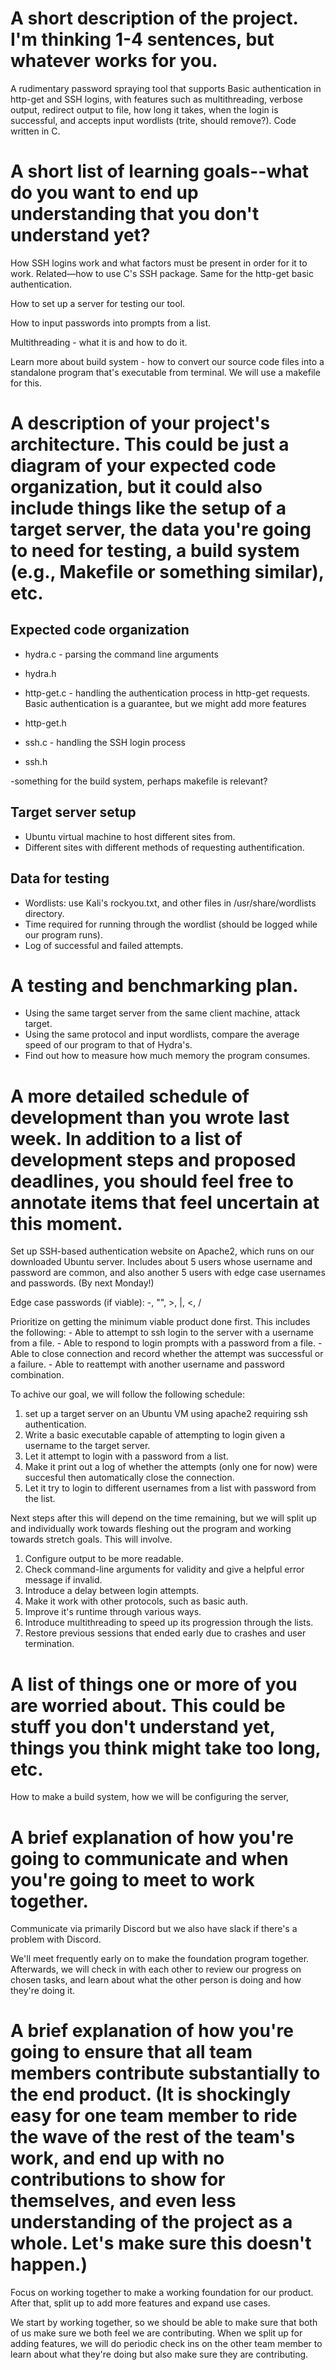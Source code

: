 # A short description of the project. I'm thinking 1-4 sentences, but whatever works for you.

A rudimentary password spraying tool that supports Basic authentication in http-get and SSH logins, with features such as multithreading, verbose output, redirect output to file, how long it takes, when the login is successful, and accepts input wordlists (trite, should remove?). Code written in C.

# A short list of learning goals--what do you want to end up understanding that you don't understand yet?

How SSH logins work and what factors must be present in order for it to work. Related—how to use C's SSH package.
Same for the http-get basic authentication.

How to set up a server for testing our tool.

How to input passwords into prompts from a list.

Multithreading - what it is and how to do it.

Learn more about build system - how to convert our source code files into a standalone program that's executable from terminal. We will use a makefile for this.

# A description of your project's architecture. This could be just a diagram of your expected code organization, but it could also include things like the setup of a target server, the data you're going to need for testing, a build system (e.g., Makefile or something similar), etc.

## Expected code organization
- hydra.c - parsing the command line arguments
- hydra.h

- http-get.c - handling the authentication process in http-get requests. Basic authentication is a guarantee, but we might add more features
- http-get.h

- ssh.c - handling the SSH login process
- ssh.h

-something for the build system, perhaps makefile is relevant?


## Target server setup
- Ubuntu virtual machine to host different sites from.
- Different sites with different methods of requesting authentification.

## Data for testing
- Wordlists: use Kali's rockyou.txt, and other files in /usr/share/wordlists directory.
- Time required for running through the wordlist (should be logged while our program runs).
- Log of successful and failed attempts.

# A testing and benchmarking plan.
- Using the same target server from the same client machine, attack target.
- Using the same protocol and input wordlists, compare the average speed of our program to that of Hydra's.
- Find out how to measure how much memory the program consumes.


# A more detailed schedule of development than you wrote last week. In addition to a list of development steps and proposed deadlines, you should feel free to annotate items that feel uncertain at this moment.

Set up SSH-based authentication website on Apache2, which runs on our downloaded Ubuntu server. Includes about 5 users whose username and password are common, and also another 5 users with edge case usernames and passwords. (By next Monday!)

Edge case passwords (if viable):
    -, "", >, |, <, /

Prioritize on getting the minimum viable product done first. This includes the following:
    - Able to attempt to ssh login to the server with a username from a file.
    - Able to respond to login prompts with a password from a file.
    - Able to close connection and record whether the attempt was successful or a failure.
    - Able to reattempt with another username and password combination.

To achive our goal, we will follow the following schedule:
1. set up a target server on an Ubuntu VM using apache2 requiring ssh authentication.
2. Write a basic executable capable of attempting to login given a username to the target server.
3. Let it attempt to login with a password from a list.
4. Make it print out a log of whether the attempts (only one for now) were succesful then automatically close the connection.
5. Let it try to login to different usernames from a list with password from the list.

Next steps after this will depend on the time remaining, but we will split up and individually work towards fleshing out the program and working towards stretch goals. This will involve.
1. Configure output to be more readable.
2. Check command-line arguments for validity and give a helpful error message if invalid.
3. Introduce a delay between login attempts.
4. Make it work with other protocols, such as basic auth.
5. Improve it's runtime through various ways. 
6. Introduce multithreading to speed up its progression through the lists. 
7. Restore previous sessions that ended early due to crashes and user termination. 

# A list of things one or more of you are worried about. This could be stuff you don't understand yet, things you think might take too long, etc.

How to make a build system, how we will be configuring the server, 

# A brief explanation of how you're going to communicate and when you're going to meet to work together.

Communicate via primarily Discord but we also have slack if there's a problem with Discord.

We'll meet frequently early on to make the foundation program together. Afterwards, we will check in with each other to review our progress on chosen tasks, and learn about what the other person is doing and how they're doing it.

# A brief explanation of how you're going to ensure that all team members contribute substantially to the end product. (It is shockingly easy for one team member to ride the wave of the rest of the team's work, and end up with no contributions to show for themselves, and even less understanding of the project as a whole. Let's make sure this doesn't happen.)

Focus on working together to make a working foundation for our product. After that, split up to add more features and expand use cases. 

We start by working together, so we should be able to make sure that both of us make sure we both feel we are contributing. When we split up for adding features, we will do periodic check ins on the other team member to learn about what they're doing but also make sure they are contributing.